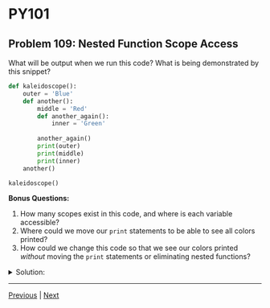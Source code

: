 # PY101
## Problem 109: Nested Function Scope Access

What will be output when we run this code? What is being demonstrated by this snippet?

```python
def kaleidoscope():
    outer = 'Blue'
    def another():
        middle = 'Red'
        def another_again():
            inner = 'Green'
    
        another_again()
        print(outer)
        print(middle)
        print(inner)
    another()

kaleidoscope()
```

**Bonus Questions:**
1. How many scopes exist in this code, and where is each variable accessible?
2. Where could we move our `print` statements to be able to see all colors printed?
3. How could we change this code so that we see our colors printed *without* moving the `print` statements or eliminating nested functions?

<details>
<summary>Solution:</summary>

Output:
```
Blue
Red
NameError: name 'inner' is not defined
```

This demonstrates that variables defined outside of a function are accessible within that function, but variables defined within a function aren't available outside of that function.

The function `another` can access `outer` from `kaleidoscope` and its own `middle`, but it cannot access `inner` which is defined inside `another_again`.

**Bonus Answers:**

**Bonus 1**: Four scopes exist:

1. **Global scope**: No variables (empty in this example)
2. **`kaleidoscope` scope**: `outer` is accessible
3. **`another` scope**: `outer` and `middle` are accessible
4. **`another_again` scope**: `outer`, `middle`, and `inner` are all accessible

Variable accessibility:
- `outer` (defined in `kaleidoscope`): accessible in `kaleidoscope`, `another`, and `another_again`
- `middle` (defined in `another`): accessible in `another` and `another_again`
- `inner` (defined in `another_again`): accessible only in `another_again`

**Bonus 2**: The innermost scope of `another_again`:

```python
def kaleidoscope():
    outer = 'Blue'
    def another():
        middle = 'Red'
        def another_again():
            inner = 'Green'
            print(outer)   # All three are accessible here
            print(middle)
            print(inner)
    
        another_again()
    another()

kaleidoscope()
# Blue
# Red
# Green
```

**Bonus 3**: Use `nonlocal` to make `inner` accessible in the enclosing scope:

```python
def kaleidoscope():
    outer = 'Blue'
    def another():
        middle = 'Red'
        inner = None  # Declare in this scope
        
        def another_again():
            nonlocal inner  # Modify the one in another's scope
            inner = 'Green'
    
        another_again()
        print(outer)
        print(middle)
        print(inner)  # Now this works!
    another()

kaleidoscope()
# Blue
# Red
# Green
```

Or use `global` (though this is less appropriate):
```python
def kaleidoscope():
    outer = 'Blue'
    def another():
        middle = 'Red'
        def another_again():
            global inner  # Make it global
            inner = 'Green'
    
        another_again()
        print(outer)
        print(middle)
        print(inner)  # Accessible as global
    another()

kaleidoscope()
```

</details>

---

[Previous](108.md) | [Next](110.md)

